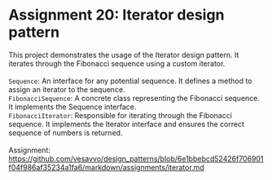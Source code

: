 # Assignment 20: Iterator design pattern

This project demonstrates the usage of the Iterator design pattern. It iterates through the Fibonacci sequence using a custom iterator.
<br><br>
`Sequence`: An interface for any potential sequence. It defines a method to assign an iterator to the sequence.
<br>`FibonacciSequence`: A concrete class representing the Fibonacci sequence. It implements the Sequence interface.
<br>`FibonacciIterator`: Responsible for iterating through the Fibonacci sequence. It implements the Iterator interface and ensures the correct sequence of numbers is returned.
<br><br>
Assignment: https://github.com/vesavvo/design_patterns/blob/6e1bbebcd52426f706901f04f986af35234a1fa6/markdown/assignments/iterator.md